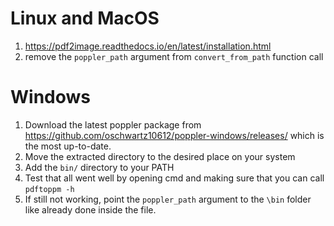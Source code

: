 # Linux and MacOS
1. https://pdf2image.readthedocs.io/en/latest/installation.html
2. remove the `poppler_path` argument from `convert_from_path` function call

# Windows
1. Download the latest poppler package from https://github.com/oschwartz10612/poppler-windows/releases/ which is the most up-to-date.
2. Move the extracted directory to the desired place on your system
3. Add the `bin/` directory to your PATH
4. Test that all went well by opening cmd and making sure that you can call `pdftoppm -h`
5. If still not working, point the `poppler_path` argument to the `\bin` folder like already done inside the file.